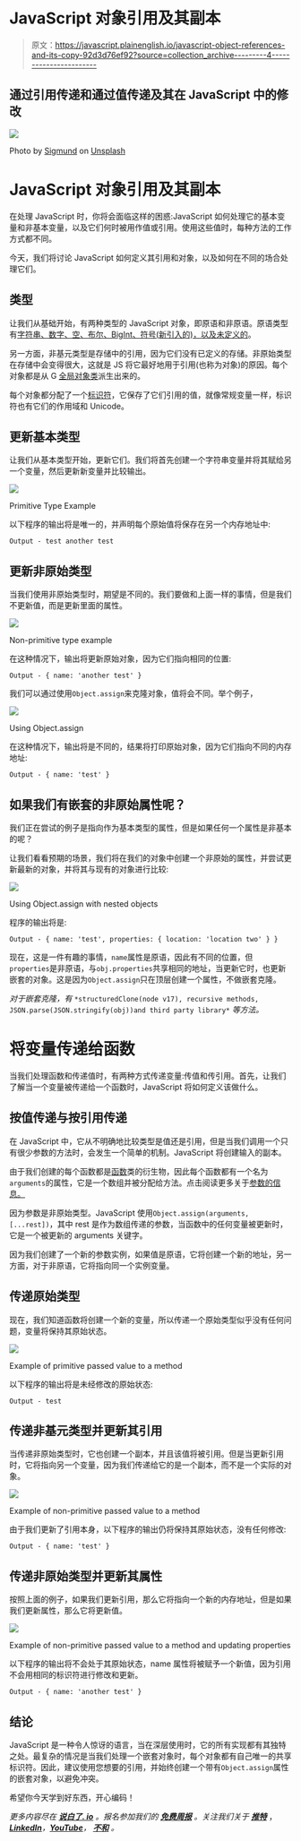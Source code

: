 # JavaScript 对象引用及其副本

> 原文：<https://javascript.plainenglish.io/javascript-object-references-and-its-copy-92d3d76ef92?source=collection_archive---------4----------------------->

## 通过引用传递和通过值传递及其在 JavaScript 中的修改

![](img/5fe18bf8006aa41c83beaffd9ea9183f.png)

Photo by [Sigmund](https://unsplash.com/@sigmund?utm_source=medium&utm_medium=referral) on [Unsplash](https://unsplash.com?utm_source=medium&utm_medium=referral)

# JavaScript 对象引用及其副本

在处理 JavaScript 时，你将会面临这样的困惑:JavaScript 如何处理它的基本变量和非基本变量，以及它们何时被用作值或引用。使用这些值时，每种方法的工作方式都不同。

今天，我们将讨论 JavaScript 如何定义其引用和对象，以及如何在不同的场合处理它们。

## 类型

让我们从基础开始，有两种类型的 JavaScript 对象，即原语和非原语。原语类型有[字符串、数字、空、布尔、BigInt、符号(新引入的)，以及未定义的](https://developer.mozilla.org/en-US/docs/Glossary/Primitive)。

另一方面，非基元类型是存储中的引用，因为它们没有已定义的存储。非原始类型在存储中会变得很大，这就是 JS 将它最好地用于引用(也称为对象)的原因。每个对象都是从 G [全局对象类](https://developer.mozilla.org/en-US/docs/Web/JavaScript/Reference/Global_Objects/Object)派生出来的。

每个对象都分配了一个[标识符](https://developer.mozilla.org/en-US/docs/Glossary/Identifier)，它保存了它们引用的值，就像常规变量一样，标识符也有它们的作用域和 Unicode。

## 更新基本类型

让我们从基本类型开始，更新它们。我们将首先创建一个字符串变量并将其赋给另一个变量，然后更新新变量并比较输出。

![](img/1573097de5e84299ff376a4c8c48d26d.png)

Primitive Type Example

以下程序的输出将是唯一的，并声明每个原始值将保存在另一个内存地址中:

```
Output - test another test
```

## 更新非原始类型

当我们使用非原始类型时，期望是不同的。我们要做和上面一样的事情，但是我们不更新值，而是更新里面的属性。

![](img/3fa7ebea21e6d30fb42069796fc68014.png)

Non-primitive type example

在这种情况下，输出将更新原始对象，因为它们指向相同的位置:

```
Output - { name: 'another test' }
```

我们可以通过使用`Object.assign`来克隆对象，值将会不同。举个例子，

![](img/617c113c1b7ef8077ec9ae41b7b71014.png)

Using Object.assign

在这种情况下，输出将是不同的，结果将打印原始对象，因为它们指向不同的内存地址:

```
Output - { name: 'test' }
```

## 如果我们有嵌套的非原始属性呢？

我们正在尝试的例子是指向作为基本类型的属性，但是如果任何一个属性是非基本的呢？

让我们看看预期的场景，我们将在我们的对象中创建一个非原始的属性，并尝试更新最新的对象，并将其与现有的对象进行比较:

![](img/0b2233dd25aaf9e3b97b4265ef614371.png)

Using Object.assign with nested objects

程序的输出将是:

```
Output - { name: 'test', properties: { location: 'location two' } }
```

现在，这是一件有趣的事情，`name`属性是原语，因此有不同的位置，但`properties`是非原语，与`obj.properties`共享相同的地址，当更新它时，也更新嵌套的对象。这是因为`Object.assign`只在顶层创建一个属性，不做嵌套克隆。

*对于嵌套克隆，有* `*structuredClone(node v17), recursive methods, JSON.parse(JSON.stringify(obj))and third party library*` *等方法。*

# 将变量传递给函数

当我们处理函数和传递值时，有两种方式传递变量:传值和传引用。首先，让我们了解当一个变量被传递给一个函数时，JavaScript 将如何定义该做什么。

## 按值传递与按引用传递

在 JavaScript 中，它从不明确地比较类型是值还是引用，但是当我们调用一个只有很少参数的方法时，会发生一个简单的机制。JavaScript 将创建输入的副本。

由于我们创建的每个函数都是[函数](https://developer.mozilla.org/en-US/docs/Web/JavaScript/Reference/Global_Objects/Function/prototype)类的衍生物，因此每个函数都有一个名为`arguments`的属性，它是一个数组并被分配给方法。点击阅读更多关于[参数的信息。](https://developer.mozilla.org/en-US/docs/Web/JavaScript/Reference/Functions/arguments)

因为参数是非原始类型。JavaScript 使用`Object.assign(arguments, [...rest])`，其中 rest 是作为数组传递的参数，当函数中的任何变量被更新时，它是一个被更新的 arguments 关键字。

因为我们创建了一个新的参数实例，如果值是原语，它将创建一个新的地址，另一方面，对于非原语，它将指向同一个实例变量。

## 传递原始类型

现在，我们知道函数将创建一个新的变量，所以传递一个原始类型似乎没有任何问题，变量将保持其原始状态。

![](img/3169cba9aa09dbabe3978c518d676af0.png)

Example of primitive passed value to a method

以下程序的输出将是未经修改的原始状态:

```
Output - test
```

## 传递非基元类型并更新其引用

当传递非原始类型时，它也创建一个副本，并且该值将被引用。但是当更新引用时，它将指向另一个变量，因为我们传递给它的是一个副本，而不是一个实际的对象。

![](img/35d51c96ee4655b4daeae0ddb069f7bf.png)

Example of non-primitive passed value to a method

由于我们更新了引用本身，以下程序的输出仍将保持其原始状态，没有任何修改:

```
Output - { name: 'test' }
```

## 传递非原始类型并更新其属性

按照上面的例子，如果我们更新引用，那么它将指向一个新的内存地址，但是如果我们更新属性，那么它将更新值。

![](img/e28829fbb8327862bc1d3615ff0372fa.png)

Example of non-primitive passed value to a method and updating properties

以下程序的输出将不会处于其原始状态，name 属性将被赋予一个新值，因为引用不会用相同的标识符进行修改和更新。

```
Output - { name: 'another test' }
```

## 结论

JavaScript 是一种令人惊讶的语言，当在深层使用时，它的所有实现都有其独特之处。最复杂的情况是当我们处理一个嵌套对象时，每个对象都有自己唯一的共享标识符。因此，建议使用您想要的引用，并始终创建一个带有`Object.assign`属性的嵌套对象，以避免冲突。

希望你今天学到好东西，开心编码！

*更多内容尽在* [***说白了. io***](https://plainenglish.io/) *。报名参加我们的* [***免费周报***](http://newsletter.plainenglish.io/) *。关注我们关于* [***推特***](https://twitter.com/inPlainEngHQ) ，[***LinkedIn***](https://www.linkedin.com/company/inplainenglish/)*，*[***YouTube***](https://www.youtube.com/channel/UCtipWUghju290NWcn8jhyAw)*，* [***不和***](https://discord.gg/GtDtUAvyhW) *。*
